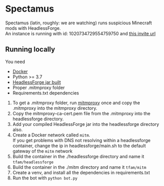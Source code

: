# Spectamus
Spectamus (latin, roughly: we are watching) runs suspicious Minecraft mods with HeadlessForge.<br>
An instance is running with id: 1020734729554759750 and [this invite url](https://discord.com/api/oauth2/authorize?client_id=1020734729554759750&permissions=8&scope=bot%20applications.commands)
## Running locally
You need 
- [Docker](https://docs.docker.com/get-docker/)
- Python >= 3.7
- [HeadlessForge jar built](https://github.com/thefightagainstmalware/HeadlessForge)
- Proper .mitmproxy folder
- Requirements.txt dependencies

1. To get a .mitmproxy folder, run [mitmproxy](https://mitmproxy.org) once and copy the .mitmproxy into the mitmproxy directory.<br>
2. Copy the mitmproxy-ca-cert.pem file from the .mitmproxy into the headlessforge directory.<br>
3. Add your compiled HeadlessForge jar into the headlessforge directory also.<br>
4. Create a Docker network called `mitm`.<br>
If you get problems with DNS not resolving within a headlessforge container, change the ip in headlessforge/main.sh to the default gateway of the `mitm` network<br>
5. Build the container in the ./headlessforge directory and name it `tfam/headlessforge`<br>
6. Build the container in the ./mitm directory and name it `tfam/mitm`<br>
7. Create a venv, and install all the dependencies in requirements.txt
8. Run the bot with `python bot.py`
